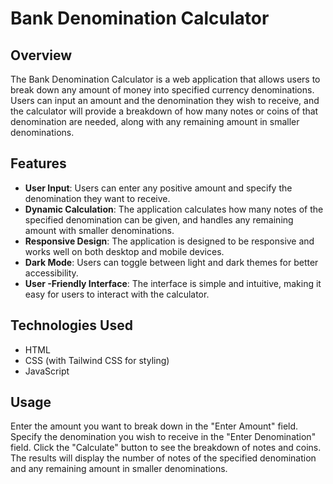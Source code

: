 # Bank Denomination Calculator

## Overview

The Bank Denomination Calculator is a web application that allows users to break down any amount of money into specified currency denominations. Users can input an amount and the denomination they wish to receive, and the calculator will provide a breakdown of how many notes or coins of that denomination are needed, along with any remaining amount in smaller denominations.

## Features

- **User  Input**: Users can enter any positive amount and specify the denomination they want to receive.
- **Dynamic Calculation**: The application calculates how many notes of the specified denomination can be given, and handles any remaining amount with smaller denominations.
- **Responsive Design**: The application is designed to be responsive and works well on both desktop and mobile devices.
- **Dark Mode**: Users can toggle between light and dark themes for better accessibility.
- **User -Friendly Interface**: The interface is simple and intuitive, making it easy for users to interact with the calculator.

## Technologies Used

- HTML
- CSS (with Tailwind CSS for styling)
- JavaScript

 ## Usage
Enter the amount you want to break down in the "Enter Amount" field.
Specify the denomination you wish to receive in the "Enter Denomination" field.
Click the "Calculate" button to see the breakdown of notes and coins.
The results will display the number of notes of the specified denomination and any remaining amount in smaller denominations.
